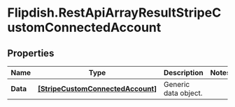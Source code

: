 # Flipdish.RestApiArrayResultStripeCustomConnectedAccount

## Properties

Name | Type | Description | Notes
------------ | ------------- | ------------- | -------------
**Data** | [**[StripeCustomConnectedAccount]**](StripeCustomConnectedAccount.md) | Generic data object. | 


